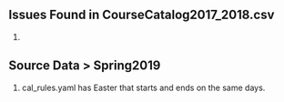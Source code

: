 ## Issues Found in CourseCatalog2017_2018.csv
1. 



## Source Data > Spring2019
1. cal_rules.yaml has Easter that starts and ends on the same days. 